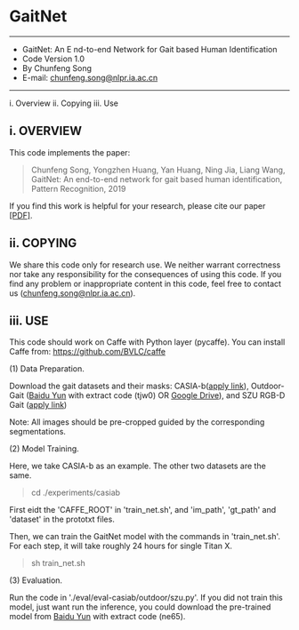 # GaitNet
--------------------------------------------------------------------------------
* GaitNet: An E nd-to-end Network for Gait based Human Identification 
* Code Version 1.0                                                             
* By Chunfeng Song                                                             
* E-mail: chunfeng.song@nlpr.ia.ac.cn                                          
---------------------------------------------------------------------------------

i.    Overview
ii.   Copying
iii.  Use

i. OVERVIEW
-----------------------------
This code implements the paper:

>Chunfeng Song, Yongzhen Huang, Yan Huang, Ning Jia, Liang Wang, GaitNet: An end-to-end network for gait based human identification, Pattern Recognition, 2019

If you find this work is helpful for your research, please cite our paper [[PDF]](https://www.sciencedirect.com/science/article/pii/S0031320319302912).

ii. COPYING
-----------------------------
We share this code only for research use. We neither warrant 
correctness nor take any responsibility for the consequences of 
using this code. If you find any problem or inappropriate content
in this code, feel free to contact us (chunfeng.song@nlpr.ia.ac.cn).

iii. USE
-----------------------------
This code should work on Caffe with Python layer (pycaffe). You can install Caffe from: https://github.com/BVLC/caffe

(1) Data Preparation.

Download the gait datasets and their masks: CASIA-b([apply link](http://www.cbsr.ia.ac.cn/english/Gait%20Databases.asp)), Outdoor-Gait ([Baidu Yun](https://pan.baidu.com/s/1oW6u9olOZtQTYOW_8wgLow) with extract code (tjw0) OR [Google Drive](https://drive.google.com/drive/folders/1XRWq40G3Zk03YaELywxuVKNodul4TziG?usp=sharing)), and SZU RGB-D Gait ([apply link](https://faculty.sustech.edu.cn/yusq/))

Note: All images should be pre-cropped guided by the corresponding segmentations.

(2) Model Training.

Here, we take CASIA-b as an example. The other two datasets are the same.
>cd ./experiments/casiab

First eidt the 'CAFFE_ROOT' in 'train_net.sh', and 'im_path', 'gt_path' and 'dataset' in the prototxt files. 

Then, we can train the GaitNet model with the commands in 'train_net.sh'. For each step, it will take roughly 24 hours for single Titan X.
>sh train_net.sh

(3) Evaluation.

Run the code in './eval/eval-casiab/outdoor/szu.py'. If you did not train this model, just want run the inference, you could download the pre-trained model from [Baidu Yun](https://pan.baidu.com/s/111N5wcsZ09jjA9rpMrM1Qw) with extract code (ne65).
